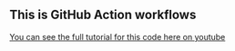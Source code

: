 ## This is GitHub Action workflows
[You can see the full tutorial for this code here on youtube](https://www.youtube.com/watch?v=33Ttv3taz7I&ab_channel=FullstacKAGE)